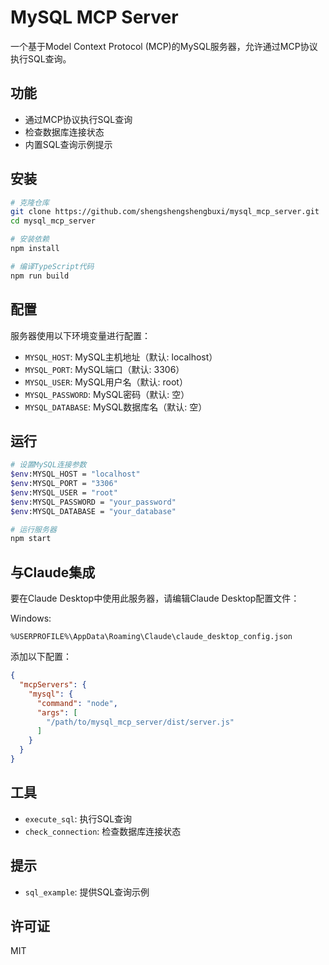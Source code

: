 # MySQL MCP Server

一个基于Model Context Protocol (MCP)的MySQL服务器，允许通过MCP协议执行SQL查询。

## 功能

- 通过MCP协议执行SQL查询
- 检查数据库连接状态
- 内置SQL查询示例提示

## 安装

```bash
# 克隆仓库
git clone https://github.com/shengshengshengbuxi/mysql_mcp_server.git
cd mysql_mcp_server

# 安装依赖
npm install

# 编译TypeScript代码
npm run build
```

## 配置

服务器使用以下环境变量进行配置：

- `MYSQL_HOST`: MySQL主机地址（默认: localhost）
- `MYSQL_PORT`: MySQL端口（默认: 3306）
- `MYSQL_USER`: MySQL用户名（默认: root）
- `MYSQL_PASSWORD`: MySQL密码（默认: 空）
- `MYSQL_DATABASE`: MySQL数据库名（默认: 空）

## 运行

```bash
# 设置MySQL连接参数
$env:MYSQL_HOST = "localhost"
$env:MYSQL_PORT = "3306"
$env:MYSQL_USER = "root"
$env:MYSQL_PASSWORD = "your_password"
$env:MYSQL_DATABASE = "your_database"

# 运行服务器
npm start
```

## 与Claude集成

要在Claude Desktop中使用此服务器，请编辑Claude Desktop配置文件：

Windows: 
```
%USERPROFILE%\AppData\Roaming\Claude\claude_desktop_config.json
```

添加以下配置：

```json
{
  "mcpServers": {
    "mysql": {
      "command": "node",
      "args": [
        "/path/to/mysql_mcp_server/dist/server.js"
      ]
    }
  }
}
```

## 工具

- `execute_sql`: 执行SQL查询
- `check_connection`: 检查数据库连接状态

## 提示

- `sql_example`: 提供SQL查询示例

## 许可证

MIT 